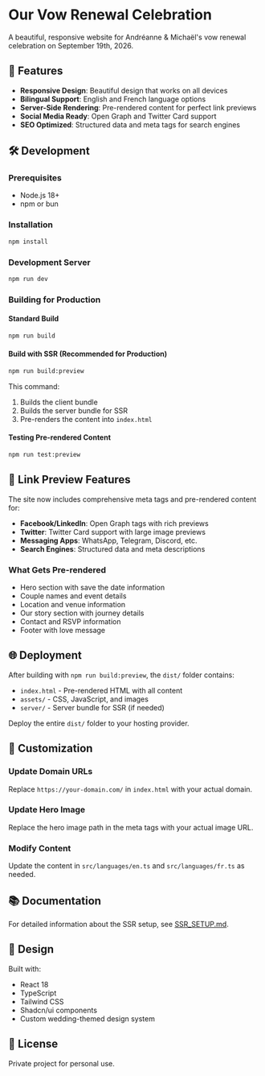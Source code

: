 # Our Vow Renewal Celebration

A beautiful, responsive website for Andréanne & Michaël's vow renewal celebration on September 19th, 2026.

## 🚀 Features

- **Responsive Design**: Beautiful design that works on all devices
- **Bilingual Support**: English and French language options
- **Server-Side Rendering**: Pre-rendered content for perfect link previews
- **Social Media Ready**: Open Graph and Twitter Card support
- **SEO Optimized**: Structured data and meta tags for search engines

## 🛠️ Development

### Prerequisites
- Node.js 18+ 
- npm or bun

### Installation
```bash
npm install
```

### Development Server
```bash
npm run dev
```

### Building for Production

#### Standard Build
```bash
npm run build
```

#### Build with SSR (Recommended for Production)
```bash
npm run build:preview
```

This command:
1. Builds the client bundle
2. Builds the server bundle for SSR
3. Pre-renders the content into `index.html`

#### Testing Pre-rendered Content
```bash
npm run test:preview
```

## 📱 Link Preview Features

The site now includes comprehensive meta tags and pre-rendered content for:

- **Facebook/LinkedIn**: Open Graph tags with rich previews
- **Twitter**: Twitter Card support with large image previews
- **Messaging Apps**: WhatsApp, Telegram, Discord, etc.
- **Search Engines**: Structured data and meta descriptions

### What Gets Pre-rendered

- Hero section with save the date information
- Couple names and event details
- Location and venue information
- Our story section with journey details
- Contact and RSVP information
- Footer with love message

## 🌐 Deployment

After building with `npm run build:preview`, the `dist/` folder contains:

- `index.html` - Pre-rendered HTML with all content
- `assets/` - CSS, JavaScript, and images
- `server/` - Server bundle for SSR (if needed)

Deploy the entire `dist/` folder to your hosting provider.

## 🔧 Customization

### Update Domain URLs
Replace `https://your-domain.com/` in `index.html` with your actual domain.

### Update Hero Image
Replace the hero image path in the meta tags with your actual image URL.

### Modify Content
Update the content in `src/languages/en.ts` and `src/languages/fr.ts` as needed.

## 📚 Documentation

For detailed information about the SSR setup, see [SSR_SETUP.md](./SSR_SETUP.md).

## 🎨 Design

Built with:
- React 18
- TypeScript
- Tailwind CSS
- Shadcn/ui components
- Custom wedding-themed design system

## 📄 License

Private project for personal use.
